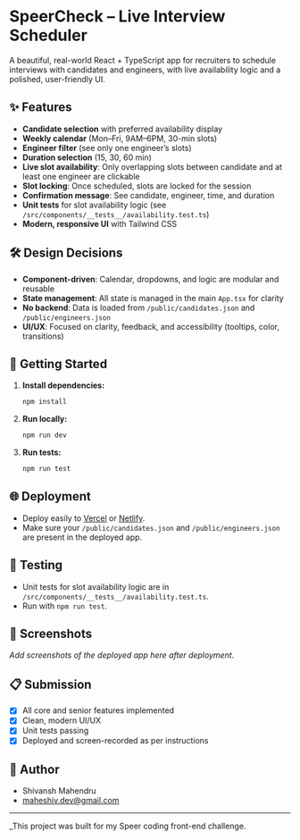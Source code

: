 # SpeerCheck – Live Interview Scheduler

A beautiful, real-world React + TypeScript app for recruiters to schedule interviews with candidates and engineers, with live availability logic and a polished, user-friendly UI.

## ✨ Features

- **Candidate selection** with preferred availability display
- **Weekly calendar** (Mon–Fri, 9AM–6PM, 30-min slots)
- **Engineer filter** (see only one engineer’s slots)
- **Duration selection** (15, 30, 60 min)
- **Live slot availability**: Only overlapping slots between candidate and at least one engineer are clickable
- **Slot locking**: Once scheduled, slots are locked for the session
- **Confirmation message**: See candidate, engineer, time, and duration
- **Unit tests** for slot availability logic (see `/src/components/__tests__/availability.test.ts`)
- **Modern, responsive UI** with Tailwind CSS

## 🛠️ Design Decisions

- **Component-driven**: Calendar, dropdowns, and logic are modular and reusable
- **State management**: All state is managed in the main `App.tsx` for clarity
- **No backend**: Data is loaded from `/public/candidates.json` and `/public/engineers.json`
- **UI/UX**: Focused on clarity, feedback, and accessibility (tooltips, color, transitions)

## 🚀 Getting Started

1. **Install dependencies:**
   ```bash
   npm install
   ```
2. **Run locally:**
   ```bash
   npm run dev
   ```
3. **Run tests:**
   ```bash
   npm run test
   ```

## 🌐 Deployment

- Deploy easily to [Vercel](https://vercel.com/) or [Netlify](https://www.netlify.com/).
- Make sure your `/public/candidates.json` and `/public/engineers.json` are present in the deployed app.

## 🧪 Testing

- Unit tests for slot availability logic are in `/src/components/__tests__/availability.test.ts`.
- Run with `npm run test`.

## 📸 Screenshots

_Add screenshots of the deployed app here after deployment._

## 📋 Submission

- [x] All core and senior features implemented
- [x] Clean, modern UI/UX
- [x] Unit tests passing
- [x] Deployed and screen-recorded as per instructions

## 👤 Author

- Shivansh Mahendru
- maheshiv.dev@gmail.com

---

_This project was built for my Speer coding front-end challenge.
